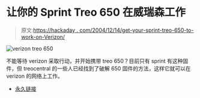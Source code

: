 # 让你的 Sprint Treo 650 在威瑞森工作

> 原文:[https://hackaday . com/2004/12/14/get-your-sprint-treo-650-to-work-on-Verizon/](https://hackaday.com/2004/12/14/get-your-sprint-treo-650-to-work-on-verizon/)

![verizon treo 650](img/1bd6d18f27cceab109ef56b008c499aa.png)

不能等待 verizon 采取行动，并开始携带 treo 650？目前只有 sprint 有这种固件，但 treocentral 的一些人已经找到了破解 650 固件的方法，这样它就可以在 verizon 的网络上工作。

*   [永久链接](http://discussion.treocentral.com/showthread.php?s=076f0e3b1ef1d724de2dca1711b85069&t=63563&page=1&pp=20)